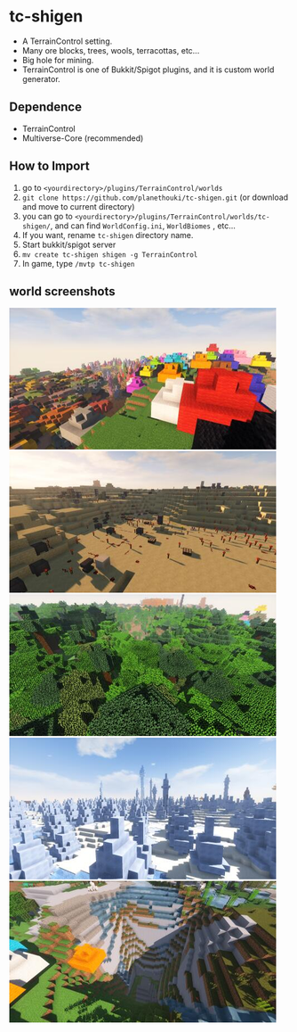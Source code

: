 # tc-shigen
* A TerrainControl setting.
* Many ore blocks, trees, wools, terracottas, etc...
* Big hole for mining.
* TerrainControl is one of Bukkit/Spigot plugins, and it is custom world generator.

## Dependence
* TerrainControl
* Multiverse-Core (recommended)

## How to Import
1. go to ```<yourdirectory>/plugins/TerrainControl/worlds```
2. ```git clone https://github.com/planethouki/tc-shigen.git```
 (or download and move to current directory)
3. you can go to ```<yourdirectory>/plugins/TerrainControl/worlds/tc-shigen/```, and can find ```WorldConfig.ini```, ```WorldBiomes``` , etc...
4. If you want, rename ```tc-shigen``` directory name.
5. Start bukkit/spigot server
6. ```mv create tc-shigen shigen -g TerrainControl```
7. In game, type ```/mvtp tc-shigen```

## world screenshots
![screenshot1](https://github.com/planethouki/images/blob/master/tc-shigen/tc-shigen_001.jpg)
![screenshot2](https://github.com/planethouki/images/blob/master/tc-shigen/tc-shigen_002.jpg)
![screenshot3](https://github.com/planethouki/images/blob/master/tc-shigen/tc-shigen_003.jpg)
![screenshot3](https://github.com/planethouki/images/blob/master/tc-shigen/tc-shigen_004.jpg)
![screenshot3](https://github.com/planethouki/images/blob/master/tc-shigen/tc-shigen_005.jpg)
